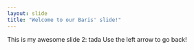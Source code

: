 ```yaml
---
layout: slide
title: "Welcome to our Baris' slide!"
---
```


This is my awesome slide 2: tada
Use the left arrow to go back!
